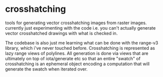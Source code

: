 # crosshatching
tools for generating vector crosshatching images from raster images. currently just experimenting with the code i.e. you can't actually generate vector crosshatched drawings with what is checked in.

The codebase is also just me learning what can be done with the range-v3 library, which i've never touched before. Crosshatching is represented as lazy range views of polylines. All generation is done via views that are ultimately on top of iota/generate etc so that an entire "swatch" of crosshatching is an ephemeral object encoding a computation that will generate the swatch when iterated over.
